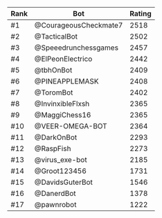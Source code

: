 Rank|Bot|Rating
---|---|---
#1|@CourageousCheckmate7|2518
#2|@TacticalBot|2502
#3|@Speeedrunchessgames|2457
#4|@ElPeonElectrico|2442
#5|@tbhOnBot|2409
#6|@PINEAPPLEMASK|2408
#7|@ToromBot|2402
#8|@InvinxibleFlxsh|2365
#9|@MaggiChess16|2365
#10|@VEER-OMEGA-BOT|2364
#11|@DarkOnBot|2293
#12|@RaspFish|2273
#13|@virus_exe-bot|2185
#14|@Groot123456|1731
#15|@DavidsGuterBot|1546
#16|@DanerdBot|1378
#17|@pawnrobot|1222
